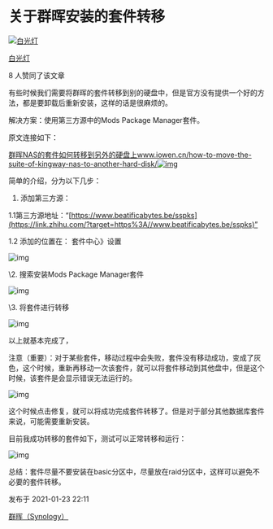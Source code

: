 # 关于群晖安装的套件转移

[![白光灯](https://pic1.zhimg.com/v2-cc8e0f32120390aa4ec8bbe6135ae647_l.jpg?source=172ae18b)](https://www.zhihu.com/people/second-10)

[白光灯](https://www.zhihu.com/people/second-10)

8 人赞同了该文章

有些时候我们需要将群晖的套件转移到别的硬盘中，但是官方没有提供一个好的方法，都是要卸载后重新安装，这样的话是很麻烦的。

解决方案：使用第三方源中的Mods Package Manager套件。

原文连接如下：

[群晖NAS的套件如何转移到另外的硬盘上www.iowen.cn/how-to-move-the-suite-of-kingway-nas-to-another-hard-disk/![img](https://pic2.zhimg.com/v2-4be0c55a707f4abf98c8cefdad1c18a1_180x120.jpg)](https://link.zhihu.com/?target=https%3A//www.iowen.cn/how-to-move-the-suite-of-kingway-nas-to-another-hard-disk/)

简单的介绍，分为以下几步：

1. 添加第三方源：

1.1第三方源地址：“[https://www.beatificabytes.be/sspks](https://link.zhihu.com/?target=https%3A//www.beatificabytes.be/sspks)”

1.2 添加的位置在： 套件中心》设置

![img](https://pic1.zhimg.com/80/v2-7bfa79a33a25fb73c08dac83ec14036c_1440w.webp)

\2. 搜索安装Mods Package Manager套件

![img](https://pic2.zhimg.com/80/v2-f0d8e8b3e1f4c428f41fec8e51640281_1440w.webp)

\3. 将套件进行转移

![img](https://pic1.zhimg.com/80/v2-85cc578548ad5b0e6608649e6dba8b9c_1440w.webp)

以上就基本完成了，

注意（重要）：对于某些套件，移动过程中会失败，套件没有移动成功，变成了灰色，这个时候，重新再移动一次该套件，就可以将套件移动到其他盘中，但是这个时候，该套件是会显示错误无法运行的。

![img](https://pic2.zhimg.com/80/v2-afab41f04c1cce6024c6fbdcfca028a1_1440w.webp)

这个时候点击修复，就可以将成功完成套件转移了。但是对于部分其他数据库套件来说，可能需要重新安装。

目前我成功转移的套件如下，测试可以正常转移和运行：

![img](https://pic3.zhimg.com/80/v2-df540e65a811b86dce3d49097869cdc6_1440w.webp)





总结：套件尽量不要安装在basic分区中，尽量放在raid分区中，这样可以避免不必要的套件转移。

发布于 2021-01-23 22:11

[群晖（Synology）](https://www.zhihu.com/topic/19827077)